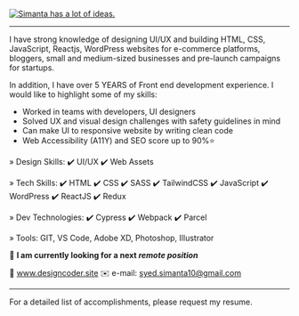 [![Simanta has a lot of ideas.](https://github.com/syedsimanta03/syedsimanta03/raw/master/cover.gif)](https://www.designcoder.site)




------

I have strong knowledge of designing UI/UX and building HTML, CSS, JavaScript, Reactjs, WordPress websites for e-commerce platforms, bloggers, small and medium-sized businesses and pre-launch campaigns for startups.

In addition, I have over 5 YEARS of Front end development experience.
I would like to highlight some of my skills:

- Worked in teams with developers, UI designers
- Solved UX and visual design challenges with safety guidelines in mind
- Can make UI to responsive website by writing clean code
- Web Accessibility (A11Y) and SEO score up to 90%⭐

» Design Skills: ✔️ UI/UX  ✔️ Web Assets  

» Tech Skills:  ✔️ HTML ✔️ CSS ✔️ SASS ✔️ TailwindCSS ✔️ JavaScript ✔️ WordPress ✔️ ReactJS ✔️ Redux 

» Dev Technologies:  ✔️ Cypress ✔️ Webpack ✔️ Parcel

» Tools:  GIT, VS Code, Adobe XD, Photoshop, Illustrator

👀 **I am currently looking for a next *remote position***

🔗 www.designcoder.site
✉️ e-mail: syed.simanta10@gmail.com

____

For a detailed list of accomplishments, please request my resume.
